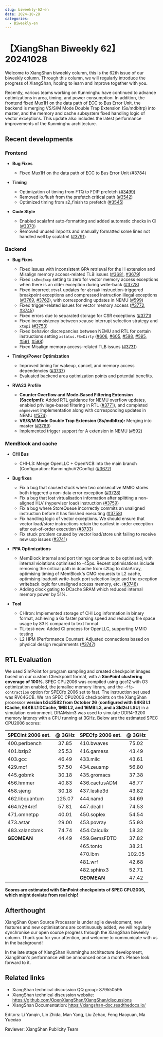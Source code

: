```yaml
---
slug: biweekly-62-en
date: 2024-10-28
categories:
  - Biweekly-en
---
```


# 【XiangShan Biweekly 62】20241028

Welcome to XiangShan biweekly column, this is the 62th issue of our biweekly column. Through this column, we will regularly introduce the progress of XiangShan, hoping to learn and improve together with you.

Recently, various teams working on Kunminghu have continued to advance optimizations in area, timing, and power consumption. In addition, the frontend fixed Mux1H on the data path of ECC to Bus Error Unit, the backend is merging VS/S/M Mode Double Trap Extension (Ss/mdbltrp) into master, and the memory and cache subsystem fixed handling logic of vector exceptions. This update also includes the latest performance improvements of the Kunminghu architecture.

<!-- more -->
## Recent developments

### Frontend

- **Bug Fixes**
    - Fixed Mux1H on the data path of ECC to Bus Error Unit ([#3784](https://github.com/OpenXiangShan/XiangShan/pull/3784))

- **Timing**
    - Optimization of timing from FTQ to FDIP prefetch ([#3499](https://github.com/OpenXiangShan/XiangShan/pull/3499))
    - Removed io.flush from the prefetch critical path ([#3542](https://github.com/OpenXiangShan/XiangShan/pull/3542))
    - Optimized timing from s2_finish to prefetch ([#3545](https://github.com/OpenXiangShan/XiangShan/pull/3545))

- **Code Style**
    - Enabled scalafmt auto-formatting and added automatic checks in CI ([#3370](https://github.com/OpenXiangShan/XiangShan/pull/3370))
    - Removed unused imports and manually formatted some lines not handled well by scalafmt ([#3791](https://github.com/OpenXiangShan/XiangShan/pull/3791))

### Backend

- **Bug Fixes**
    - Fixed issues with inconsistent GPA retrieval for the H extension and Misalign memory access-related TLB issues ([#3681](https://github.com/OpenXiangShan/XiangShan/pull/3681), [#3679](https://github.com/OpenXiangShan/XiangShan/pull/3679))
    - Fixed `isEnqExcp` setting to zero for vector memory access exceptions when there is an older exception during write-back ([#3778](https://github.com/OpenXiangShan/XiangShan/pull/3778))
    - Fixed incorrect `xtval` updates for `ebreak` instruction-triggered breakpoint exceptions and compressed instruction illegal exceptions ([#3769](https://github.com/OpenXiangShan/XiangShan/pull/3769), [#3762](https://github.com/OpenXiangShan/XiangShan/pull/3762)), with corresponding updates in NEMU ([#599](https://github.com/OpenXiangShan/XiangShan/pull/599))
    - Fixed trigger-related issues for vector memory access ([#3772](https://github.com/OpenXiangShan/XiangShan/pull/3772), [#3745](https://github.com/OpenXiangShan/XiangShan/pull/3745))
    - Fixed errors due to separated storage for CSR exceptions ([#3771](https://github.com/OpenXiangShan/XiangShan/pull/3771))
    - Fixed inconsistency between xcause interrupt selection strategy and `xtopi` ([#3753](https://github.com/OpenXiangShan/XiangShan/pull/3753))
    - Fixed behavior discrepancies between NEMU and RTL for certain instructions setting `xstatus.FS=Dirty` ([#606](https://github.com/OpenXiangShan/XiangShan/pull/606), [#605](https://github.com/OpenXiangShan/XiangShan/pull/605), [#598](https://github.com/OpenXiangShan/XiangShan/pull/598), [#595](https://github.com/OpenXiangShan/XiangShan/pull/595), [#591](https://github.com/OpenXiangShan/XiangShan/pull/591), [#588](https://github.com/OpenXiangShan/XiangShan/pull/588))
    - Fixed Misalign memory access-related TLB issues ([#3731](https://github.com/OpenXiangShan/XiangShan/pull/3731))

- **Timing/Power Optimization**
    - Improved timing for wakeup, cancel, and memory access dependencies ([#3737](https://github.com/OpenXiangShan/XiangShan/pull/3737))
    - Evaluated backend area optimization points and potential benefits.

- **RVA23 Profile**
    - **Counter Overflow and Mode-Based Filtering Extension (Sscofpmf):** Added RTL guidance for NEMU overflow updates, enabled privilege-based filtering in RTL ([#3771](https://github.com/OpenXiangShan/XiangShan/pull/3771)), and completed `mhpmevent` implementation along with corresponding updates in NEMU ([#574](https://github.com/OpenXiangShan/XiangShan/pull/574))
    - **VS/S/M Mode Double Trap Extension (Ss/mdbltrp):** Merging into master ([#3789](https://github.com/OpenXiangShan/XiangShan/pull/3789))
    - Implemented trigger support for A extension in NEMU ([#592](https://github.com/OpenXiangShan/XiangShan/pull/592))

### MemBlock and cache

- **CHI Bus**
    - CHI-L3: Merge OpenLLC + OpenNCB into the main branch (Configuration: KunminghuV2Config) ([#3672](https://github.com/OpenXiangShan/XiangShan/pull/3672))

- **Bug fixes**
    - Fix a bug that caused stuck when two consecutive MMIO stores both triggered a non-data error exception ([#3728](https://github.com/OpenXiangShan/XiangShan/pull/3728))
    - Fix a bug that lost virtualisation information after splitting a non-aligned HLV (hypervisor load) instruction ([#3759](https://github.com/OpenXiangShan/XiangShan/pull/3759))
    - Fix a bug where StoreQueue incorrectly commits an unaligned instruction before it has finished executing ([#3758](https://github.com/OpenXiangShan/XiangShan/pull/3758))
    - Fix handling logic of vector exceptions. We should ensure that vector load/store instructions retain the earliest in-order exception after out-of-order execution ([#3733](https://github.com/OpenXiangShan/XiangShan/pull/3733))
    - Fix stuck problem caused by vector load/store unit failing to receive new uop issues ([#3741](https://github.com/OpenXiangShan/XiangShan/pull/3741))

- **PPA Optimizations**
    - MemBlock internal and port timings continue to be optimised, with internal violations optimised to -45ps. Recent optimisations include removing the critical path in dcache from s2tag to dataArray, optimising timing of MemBlock's CMO requests to L2 cache, optimising loadunit write-back port selection logic and the exception writeback logic for unaligned access memory, etc. ([#3748](https://github.com/OpenXiangShan/XiangShan/pull/3748))
    - Adding clock gating to DCache SRAM which reduced internal memory power by 51%.

- **Tool**
    - CHIron: Implemented storage of CHI Log information in binary format, achieving a 6x faster parsing speed and reducing file space usage by 83% compared to text format
    - TL-test-new: Added CI process for OpenLLC, supporting MMIO testing
    - L2 HPM (Performance Counter): Adjusted connections based on physical design requirements ([#3747](https://github.com/OpenXiangShan/XiangShan/pull/3747))

## RTL Evaluation

We used SimPoint for program sampling and created checkpoint images based on our custom Checkpoint format, with a **SimPoint clustering coverage of 100%**. SPEC CPU2006 was compiled using gcc12 with O3 optimization enabled, the jemalloc memory library, and the `-ffp-contraction` option for SPECfp 2006 set to fast. The instruction set used was RV64GCB. We ran SPEC CPU2006 checkpoints on the XiangShan processor **version b3c3582 from October 26** (**configured with 64KB L1 ICache, 64KB L1 DCache, 1MB L2, and 16MB L3, and a 3ld2st LSU**) in a simulation environment. DRAMsim3 was used to simulate DDR4-3200 memory latency with a CPU running at 3GHz. Below are the estimated SPEC CPU2006 scores:

| SPECint 2006 est. | @ 3GHz | SPECfp 2006 est.  | @ 3GHz |
| :---------------- | :----: | :---------------- | :----: |
| 400.perlbench     | 37.85  | 410.bwaves        | 75.02  |
| 401.bzip2         | 25.53  | 416.gamess        | 43.49  |
| 403.gcc           | 46.49  | 433.milc          | 43.61  |
| 429.mcf           | 57.50  | 434.zeusmp        | 56.80  |
| 445.gobmk         | 30.18  | 435.gromacs       | 37.38  |
| 456.hmmer         | 40.83  | 436.cactusADM     | 48.77  |
| 458.sjeng         | 30.18  | 437.leslie3d      | 43.82  |
| 462.libquantum    | 125.07 | 444.namd          | 34.69  |
| 464.h264ref       | 57.81  | 447.dealII        | 74.53  |
| 471.omnetpp       | 40.01  | 450.soplex        | 54.54  |
| 473.astar         | 29.00  | 453.povray        | 55.93  |
| 483.xalancbmk     | 74.74  | 454.Calculix      | 18.32  |
| **GEOMEAN**       | 44.49  | 459.GemsFDTD      | 37.82  |
|                   |        | 465.tonto         | 38.21  |
|                   |        | 470.lbm           | 102.05 |
|                   |        | 481.wrf           | 42.68  |
|                   |        | 482.sphinx3       | 52.71  |
|                   |        | **GEOMEAN**       | 47.42  |

**Scores are estimated with SimPoint checkpoints of SPEC CPU2006, which might deviate from real chip!**

## Afterthought

XiangShan Open Source Processor is under agile development, new features and new optimisations are continuously added, we will regularly synchronise our open source progress through the XiangShan biweekly column. Thank you for your attention, and welcome to communicate with us in the background!

In the late stage of XiangShan Kunminghu architecture development, XiangShan's performance will be announced once a month. Please look forward to it.

## Related links

* XiangShan technical discussion QQ group: 879550595
* XiangShan technical discussion website: https://github.com/OpenXiangShan/XiangShan/discussions
* XiangShan Documentation: https://xiangshan-doc.readthedocs.io/

Editors: Li Yanqin, Lin Zhida, Man Yang, Liu Zehao, Feng Haoyuan, Ma Yuexiao

Reviewer: XiangShan Publicity Team
